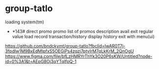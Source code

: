 # group-tatlo
loading system(tm)
- *143#
direct promo
    promo
        list of promos
            description
            avail
            exit
regular
    value load
record transaction/history
    display history
    exit
with menu(ui)

https://github.com/bndckymt/group-tatlo?fbclid=IwAR0T7j-3fpdIw1M9BxEdMIpfxS5OEGiPs4zqzj7ptvIrM7qLkKrM_2QnOgU
https://www.figma.com/file/bfLzHMRYrThYk3O20P6sKW/Untitled?node-id=0%3A1&t=AEpG8Oj3qYTqlfpQ-1